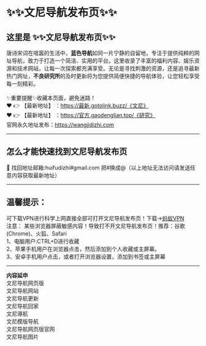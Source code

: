 # :sparkles::sparkles:文尼导航发布页:sparkles::sparkles:
## 这里是 **:sparkles::sparkles:文尼导航发布页:sparkles::sparkles:**<br>
唐诗宋词在喧嚣的生活中，**蓝色导航**如同一片宁静的自留地，专注于提供纯粹的网址导航，致力于打造一个简洁、实用的平台。这里收录了丰富的福利内容、娱乐资源和技术网站，让每一次探索都充满享受。无论是寻找刺激的资源，还是追寻最新热门网址，**不良研究所**的及时更新将为您提供简便快捷的导航体验，让您轻松享受每一刻精彩。<br><br>
✨重要提醒✨收藏本页面，避免迷路！<br>
❤️ 👉 【最新地址】 ：https://最新.gotolink.buzz/《文尼》<br>
❤️ 👉 【最新地址】 ：https://官方.gaodenglian.top/《研究》<br>
官网永久地址发布：https://wangjidizhi.com<br>

---
## **怎么才能快速找到文尼导航发布页**<br>

📧 找回地址邮箱:huifudizhi#gmail.com 把#换成@（以上地址无法访问请发送任意内容获取最新地址）<br>

---
## 温馨提示：
可下载VPN进行科学上网直接全部可打开文尼导航发布页！下载→<a href="https://57b.barrtaq.cc/c-21265/a-bS5rc" target="_blank">蚂蚁VPN</a><br>
注意： 某些浏览器屏蔽敏感内容！导致打不开文尼导航发布页！推荐：谷歌(Chrome)、火狐、Safari<br>
1、电脑用户:CTRL+D进行收藏<br>
2、苹果手机用户在浏览器点击，然后添加到个人收藏或主屏幕。<br>
3、安卓手机用户点击，或者打开浏览器设置，添加到书签或主屏幕

---
**内容延申**<br>
文尼导航网页版<br>
文尼导航网站<br>
文尼导航更新<br>
文尼导航回家<br>
文尼導航<br>
文尼模版导航<br>
文尼导航网页版官网<br>
文尼导航图片
